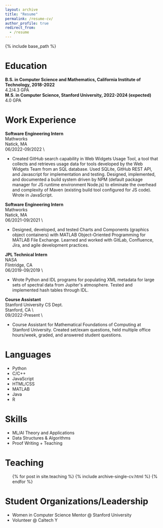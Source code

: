 ```yaml
---
layout: archive
title: "Resume"
permalink: /resume-cv/
author_profile: true
redirect_from:
  - /resume
---
```


{% include base_path %}

Education
======
**B.S. in Computer Science and Mathematics, California Institute of Technology, 2018-2022** \
4.2/4.3 GPA \
**M.S. in Computer Science, Stanford University, 2022-2024 (expected)** \
4.0 GPA 

Work Experience
======
**Software Engineering Intern** \
Mathworks \
Natick, MA \
06/2022-09/2022 \
* Created GitHub search capability in Web Widgets Usage Tool, a tool that collects and retrieves usage data for tools developed by the Web Widgets Team from an SQL database. Used SQLite, GitHub REST API, and Javascript for implementation and testing. Designed, implemented, and documented a build system driven by NPM (default package manager for JS runtime environment Node.js) to eliminate the overhead and complexity of Maven (existing build tool configured for JS code). Wrote in JavaScript.

**Software Engineering Intern** \
Mathworks  \
Natick, MA \
06/2021-09/2021 \
* Designed, developed, and tested Charts and Components (graphics object containers) with MATLAB Object-Oriented Programming for MATLAB File Exchange. Learned and worked with GitLab, Confluence, Jira, and agile development practices.

**JPL Technical Intern** \
NASA \
Flintridge, CA \
06/2019-09/2019 \
* Wrote Python and IDL programs for populating XML metadata for large sets of spectral data from Jupiter's atmosphere. Tested and implemented hash tables through IDL.

**Course Assistant** \
Stanford University CS Dept. \
Stanford, CA \ \
09/2022-Present \
* Course Assistant for Mathematical Foundations of Computing at Stanford University. Created set/exam questions, held multiple office hours/week, graded, and answered student questions.

  
Languages
======
* Python
* C/C++
* JavaScript
* HTML/CSS
* MATLAB
* Java
* R

Skills
======
* ML/AI Theory and Applications
* Data Structures & Algorithms
* Proof Writing + Teaching
  
Teaching
======
  <ul>{% for post in site.teaching %}
    {% include archive-single-cv.html %}
  {% endfor %}</ul>
  
Student Organizations/Leadership
======
* Women in Computer Science Mentor @ Stanford University
* Volunteer @ Caltech Y
